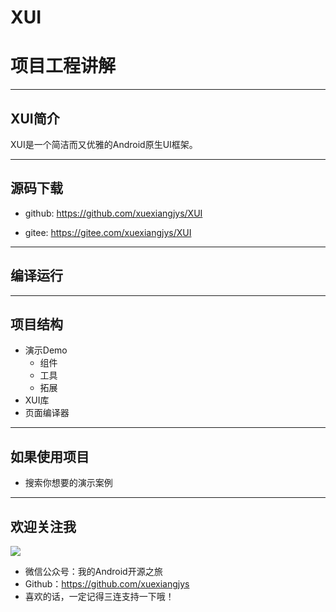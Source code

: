 # XUI

# 项目工程讲解

---

## XUI简介

XUI是一个简洁而又优雅的Android原生UI框架。

---

## 源码下载

* github: https://github.com/xuexiangjys/XUI

* gitee: https://gitee.com/xuexiangjys/XUI

---

## 编译运行

---

## 项目结构

* 演示Demo
    * 组件
    * 工具
    * 拓展
* XUI库
* 页面编译器

---

## 如果使用项目

* 搜索你想要的演示案例

---

## 欢迎关注我

![](https://ss.im5i.com/2021/06/14/6tqAU.png)

* 微信公众号：我的Android开源之旅
* Github：https://github.com/xuexiangjys
* 喜欢的话，一定记得三连支持一下哦！
